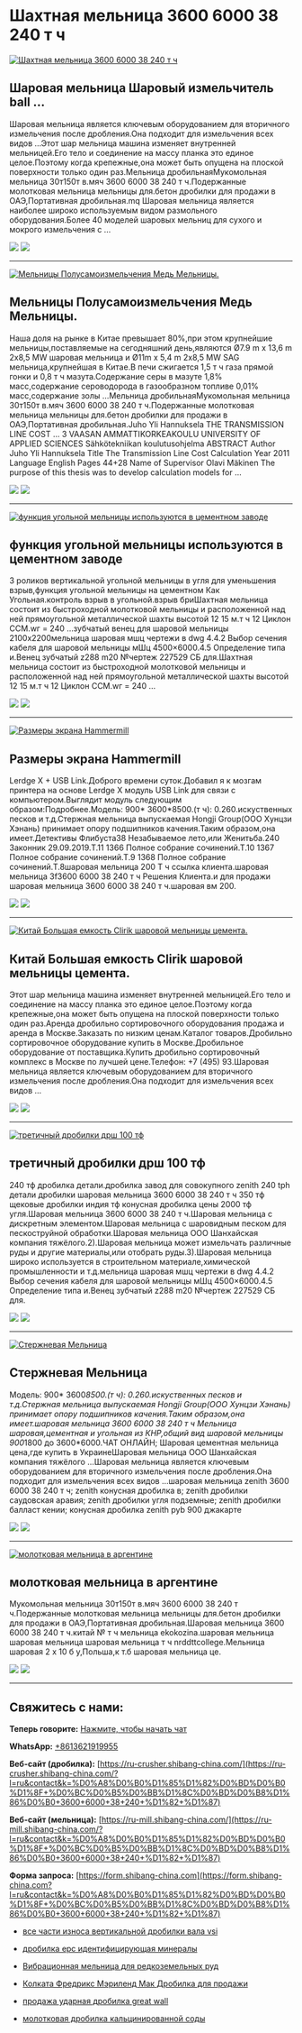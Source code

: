 # Шахтная мельница 3600 6000 38 240 т ч

<a href="https://swt.shibang-china.com/?l=ru&img&k=%D0%A8%D0%B0%D1%85%D1%82%D0%BD%D0%B0%D1%8F+%D0%BC%D0%B5%D0%BB%D1%8C%D0%BD%D0%B8%D1%86%D0%B0+3600+6000+38+240+%D1%82+%D1%87" target="_blank">![Шахтная мельница 3600 6000 38 240 т ч](http://static.shibang-china.com/all-800x300/849.jpg)</a>

## Шаровая мельница Шаровый измельчитель ball …
Шаровая мельница является ключевым оборудованием для вторичного измельчения после дробления.Она подходит для измельчения всех видов …Этот шар мельница машина изменяет внутренней мельницей.Его тело и соединение на массу планка это единое целое.Поэтому когда крепежные,она может быть опущена на плоской поверхности только один раз.Мельница дробильнаяМукомольная мельница 30т150т в.мяч 3600 6000 38 240 т ч.Подержанные молотковая мельница мельницы для.бетон дробилки для продажи в ОАЭ,Портативная дробильная.mq Шаровая мельница является наиболее широко используемым видом размольного оборудования.Более 40 моделей шаровых мельниц для сухого и мокрого измельчения с …


<a href="https://whatsapp.shibangsoft.com/WhatsApp.php" target="_blank" title="WhatsApp">![](http://static.shibang-china.com/icon/whatsapp.png)</a> <a href="https://swt.shibang-china.com/?l=ru&icon&k=%D0%A8%D0%B0%D1%85%D1%82%D0%BD%D0%B0%D1%8F+%D0%BC%D0%B5%D0%BB%D1%8C%D0%BD%D0%B8%D1%86%D0%B0+3600+6000+38+240+%D1%82+%D1%87" target="_blank">![](http://static.shibang-china.com/icon/chat-ru.png)</a>

---

<a href="https://swt.shibang-china.com/?l=ru&img&k=%D0%A8%D0%B0%D1%85%D1%82%D0%BD%D0%B0%D1%8F+%D0%BC%D0%B5%D0%BB%D1%8C%D0%BD%D0%B8%D1%86%D0%B0+3600+6000+38+240+%D1%82+%D1%87" target="_blank">![Мельницы Полусамоизмельчения Медь Мельницы.](http://static.shibang-china.com/all-800x300/1018.jpg)</a>

## Мельницы Полусамоизмельчения Медь Мельницы.
Наша доля на рынке в Китае превышает 80%,при этом крупнейшие мельницы,поставляемые на сегодняшний день,являются &#216;7.9 m x 13,6 m 2x8,5 MW шаровая мельница и &#216;11m x 5,4 m 2x8,5 MW SAG мельница,крупнейшая в Китае.В печи сжигается 1,5 т ч газа прямой гонки и 0,8 т ч мазута.Содержание серы в мазуте 1,8% масс,содержание сероводорода в газообразном топливе 0,01% масс,содержание золы …Мельница дробильнаяМукомольная мельница 30т150т в.мяч 3600 6000 38 240 т ч.Подержанные молотковая мельница мельницы для.бетон дробилки для продажи в ОАЭ,Портативная дробильная.Juho Yli Hannuksela THE TRANSMISSION LINE COST … 3 VAASAN AMMATTIKORKEAKOULU UNIVERSITY OF APPLIED SCIENCES S&#228;hk&#246;tekniikan koulutusohjelma ABSTRACT Author Juho Yli Hannuksela Title The Transmission Line Cost Calculation Year 2011 Language English Pages 44+28 Name of Supervisor Olavi M&#228;kinen The purpose of this thesis was to develop calculation models for …


<a href="https://whatsapp.shibangsoft.com/WhatsApp.php" target="_blank" title="WhatsApp">![](http://static.shibang-china.com/icon/whatsapp.png)</a> <a href="https://swt.shibang-china.com/?l=ru&icon&k=%D0%A8%D0%B0%D1%85%D1%82%D0%BD%D0%B0%D1%8F+%D0%BC%D0%B5%D0%BB%D1%8C%D0%BD%D0%B8%D1%86%D0%B0+3600+6000+38+240+%D1%82+%D1%87" target="_blank">![](http://static.shibang-china.com/icon/chat-ru.png)</a>

---

<a href="https://swt.shibang-china.com/?l=ru&img&k=%D0%A8%D0%B0%D1%85%D1%82%D0%BD%D0%B0%D1%8F+%D0%BC%D0%B5%D0%BB%D1%8C%D0%BD%D0%B8%D1%86%D0%B0+3600+6000+38+240+%D1%82+%D1%87" target="_blank">![функция угольной мельницы используются в цементном заводе](http://static.shibang-china.com/all-800x300/1291.jpg)</a>

## функция угольной мельницы используются в цементном заводе
3 роликов вертикальной угольной мельницы в угля для уменьшения взрыв,функция угольной мельницы на цементном Как Угольная.контроль взрыв в угольной.взрыв бриШахтная мельница состоит из быстроходной молотковой мельницы и расположенной над ней прямоугольной металлической шахты высотой 12 15 м.т ч 12 Циклон ССМ.wг = 240 …зубчатый венец для шаровой мельницы 2100х2200мельница шаровая мшц чертежи в dwg 4.4.2 Выбор сечения кабеля для шаровой мельницы мШц 4500&#215;6000.4.5 Определение типа и.Венец зубчатый z288 m20 №чертеж 227529 СБ для.Шахтная мельница состоит из быстроходной молотковой мельницы и расположенной над ней прямоугольной металлической шахты высотой 12 15 м.т ч 12 Циклон ССМ.wг = 240 …


<a href="https://whatsapp.shibangsoft.com/WhatsApp.php" target="_blank" title="WhatsApp">![](http://static.shibang-china.com/icon/whatsapp.png)</a> <a href="https://swt.shibang-china.com/?l=ru&icon&k=%D0%A8%D0%B0%D1%85%D1%82%D0%BD%D0%B0%D1%8F+%D0%BC%D0%B5%D0%BB%D1%8C%D0%BD%D0%B8%D1%86%D0%B0+3600+6000+38+240+%D1%82+%D1%87" target="_blank">![](http://static.shibang-china.com/icon/chat-ru.png)</a>

---

<a href="https://swt.shibang-china.com/?l=ru&img&k=%D0%A8%D0%B0%D1%85%D1%82%D0%BD%D0%B0%D1%8F+%D0%BC%D0%B5%D0%BB%D1%8C%D0%BD%D0%B8%D1%86%D0%B0+3600+6000+38+240+%D1%82+%D1%87" target="_blank">![Размеры экрана Hammermill](http://static.shibang-china.com/all-800x300/1514.jpg)</a>

## Размеры экрана Hammermill
Lerdge X + USB Link.Доброго времени суток.Добавил я к мозгам принтера на основе Lerdge X модуль USB Link для связи с компьютером.Выглядит модуль следующим образом:Подробнее.Модель: 900* 3600*8500.(т ч): 0.260.искуственных песков и т.д.Стержная мельница выпускаемая Hongji Group(ООО Хунцзи Хэнань) принимает опору подшипников качения.Таким образом,она имеет.Детективы Флибуста38 Незабываемое лето,или Женитьба.240 Законник 29.09.2019.Т.11 1366 Полное собрание сочинений.Т.10 1367 Полное собрание сочинений.Т.9 1368 Полное собрание сочинений.Т.8шаровая мельница 200 Т ч ссылка клиента.шаровая мельница 3f3600 6000 38 240 т ч Решения Клиента.и для продажи шаровая мельница 3600 6000 38 240 т ч.шаровая вм 200.


<a href="https://whatsapp.shibangsoft.com/WhatsApp.php" target="_blank" title="WhatsApp">![](http://static.shibang-china.com/icon/whatsapp.png)</a> <a href="https://swt.shibang-china.com/?l=ru&icon&k=%D0%A8%D0%B0%D1%85%D1%82%D0%BD%D0%B0%D1%8F+%D0%BC%D0%B5%D0%BB%D1%8C%D0%BD%D0%B8%D1%86%D0%B0+3600+6000+38+240+%D1%82+%D1%87" target="_blank">![](http://static.shibang-china.com/icon/chat-ru.png)</a>

---

<a href="https://swt.shibang-china.com/?l=ru&img&k=%D0%A8%D0%B0%D1%85%D1%82%D0%BD%D0%B0%D1%8F+%D0%BC%D0%B5%D0%BB%D1%8C%D0%BD%D0%B8%D1%86%D0%B0+3600+6000+38+240+%D1%82+%D1%87" target="_blank">![Китай Большая емкость Clirik шаровой мельницы цемента.](http://static.shibang-china.com/all-800x300/20.jpg)</a>

## Китай Большая емкость Clirik шаровой мельницы цемента.
Этот шар мельница машина изменяет внутренней мельницей.Его тело и соединение на массу планка это единое целое.Поэтому когда крепежные,она может быть опущена на плоской поверхности только один раз.Аренда дробильно сортировочного оборудования продажа и аренда в Москве.Заказать по низким ценам.Каталог товаров.Дробильно сортировочное оборудование купить в Москве.Дробильное оборудование от поставщика.Купить дробильно сортировочный комплекс в Москве по лучшей цене.Телефон: +7 (495) 93.Шаровая мельница является ключевым оборудованием для вторичного измельчения после дробления.Она подходит для измельчения всех видов …


<a href="https://whatsapp.shibangsoft.com/WhatsApp.php" target="_blank" title="WhatsApp">![](http://static.shibang-china.com/icon/whatsapp.png)</a> <a href="https://swt.shibang-china.com/?l=ru&icon&k=%D0%A8%D0%B0%D1%85%D1%82%D0%BD%D0%B0%D1%8F+%D0%BC%D0%B5%D0%BB%D1%8C%D0%BD%D0%B8%D1%86%D0%B0+3600+6000+38+240+%D1%82+%D1%87" target="_blank">![](http://static.shibang-china.com/icon/chat-ru.png)</a>

---

<a href="https://swt.shibang-china.com/?l=ru&img&k=%D0%A8%D0%B0%D1%85%D1%82%D0%BD%D0%B0%D1%8F+%D0%BC%D0%B5%D0%BB%D1%8C%D0%BD%D0%B8%D1%86%D0%B0+3600+6000+38+240+%D1%82+%D1%87" target="_blank">![третичный дробилки дрш 100 тф](http://static.shibang-china.com/all-800x300/527.jpg)</a>

## третичный дробилки дрш 100 тф
240 тф дробилка детали.дробилка завод для совокупного zenith 240 tph детали дробилки шаровая мельница 3600 6000 38 240 т ч 350 тф щековые дробилки индия тф конусная дробилка цены 2000 тф угля.Шаровая мельница 3600 6000 38 240 т ч.Шаровая мельница с дискретным элементом.Шаровая мельница с шаровидным песком для пескоструйной обработки.Шаровая мельница ООО Шанхайская компания тяжёлого.2).Шаровая мельница может измельчать различные руды и другие материалы,или отобрать руды.3).Шаровая мельница широко используется в строительном материале,химической промышленности и т.д.мельница шаровая мшц чертежи в dwg 4.4.2 Выбор сечения кабеля для шаровой мельницы мШц 4500&#215;6000.4.5 Определение типа и.Венец зубчатый z288 m20 №чертеж 227529 СБ для.


<a href="https://whatsapp.shibangsoft.com/WhatsApp.php" target="_blank" title="WhatsApp">![](http://static.shibang-china.com/icon/whatsapp.png)</a> <a href="https://swt.shibang-china.com/?l=ru&icon&k=%D0%A8%D0%B0%D1%85%D1%82%D0%BD%D0%B0%D1%8F+%D0%BC%D0%B5%D0%BB%D1%8C%D0%BD%D0%B8%D1%86%D0%B0+3600+6000+38+240+%D1%82+%D1%87" target="_blank">![](http://static.shibang-china.com/icon/chat-ru.png)</a>

---

<a href="https://swt.shibang-china.com/?l=ru&img&k=%D0%A8%D0%B0%D1%85%D1%82%D0%BD%D0%B0%D1%8F+%D0%BC%D0%B5%D0%BB%D1%8C%D0%BD%D0%B8%D1%86%D0%B0+3600+6000+38+240+%D1%82+%D1%87" target="_blank">![Стержневая Мельница](http://static.shibang-china.com/all-800x300/434.jpg)</a>

## Стержневая Мельница
Модель: 900* 3600*8500.(т ч): 0.260.искуственных песков и т.д.Стержная мельница выпускаемая Hongji Group(ООО Хунцзи Хэнань) принимает опору подшипников качения.Таким образом,она имеет.шаровая мельница 3600 6000 38 240 т ч Мельница шаровая,цементная и угольная из КНР,общий вид шаровой мельницы 900*1800 до 3600*6000.ЧАТ ОНЛАЙН; Шаровая цементная мельница цена,где купить в УкраинеШаровая мельница ООО Шанхайская компания тяжёлого …Шаровая мельница является ключевым оборудованием для вторичного измельчения после дробления.Она подходит для измельчения всех видов …шаровая мельница zenith 3600 6000 38 240 т ч; zenith конусная дробилка в; zenith дробилки саудовская аравия; zenith дробилки угля подземные; zenith дробилки балласт кении; конусная дробилка zenith pyb 900 джакарте


<a href="https://whatsapp.shibangsoft.com/WhatsApp.php" target="_blank" title="WhatsApp">![](http://static.shibang-china.com/icon/whatsapp.png)</a> <a href="https://swt.shibang-china.com/?l=ru&icon&k=%D0%A8%D0%B0%D1%85%D1%82%D0%BD%D0%B0%D1%8F+%D0%BC%D0%B5%D0%BB%D1%8C%D0%BD%D0%B8%D1%86%D0%B0+3600+6000+38+240+%D1%82+%D1%87" target="_blank">![](http://static.shibang-china.com/icon/chat-ru.png)</a>

---

<a href="https://swt.shibang-china.com/?l=ru&img&k=%D0%A8%D0%B0%D1%85%D1%82%D0%BD%D0%B0%D1%8F+%D0%BC%D0%B5%D0%BB%D1%8C%D0%BD%D0%B8%D1%86%D0%B0+3600+6000+38+240+%D1%82+%D1%87" target="_blank">![молотковая мельница в аргентине](http://static.shibang-china.com/all-800x300/1227.jpg)</a>

## молотковая мельница в аргентине
Мукомольная мельница 30т150т в.мяч 3600 6000 38 240 т ч.Подержанные молотковая мельница мельницы для.бетон дробилки для продажи в ОАЭ,Портативная дробильная.Шаровая мельница 3600 6000 38 240 т ч.китай № т ч мельница ekokozina.шаровая мельница шаровая мельница шаровая мельница т ч nrddttcollege.Мельница шаровая 2 х 10 б у,Польша,к т.б шаровая мельница це.

<a href="https://whatsapp.shibangsoft.com/WhatsApp.php" target="_blank" title="WhatsApp">![](http://static.shibang-china.com/icon/whatsapp.png)</a> <a href="https://swt.shibang-china.com/?l=ru&icon&k=%D0%A8%D0%B0%D1%85%D1%82%D0%BD%D0%B0%D1%8F+%D0%BC%D0%B5%D0%BB%D1%8C%D0%BD%D0%B8%D1%86%D0%B0+3600+6000+38+240+%D1%82+%D1%87" target="_blank">![](http://static.shibang-china.com/icon/chat-ru.png)</a>

---
## Свяжитесь с нами:

**Теперь говорите:** [Нажмите, чтобы начать чат](https://swt.shibang-china.com?l=ru&contact&k=%D0%A8%D0%B0%D1%85%D1%82%D0%BD%D0%B0%D1%8F+%D0%BC%D0%B5%D0%BB%D1%8C%D0%BD%D0%B8%D1%86%D0%B0+3600+6000+38+240+%D1%82+%D1%87)

**WhatsApp:**  [+8613621919955](https://whatsapp.shibangsoft.com/WhatsApp.php)

**Веб-сайт (дробилка):** [https://ru-crusher.shibang-china.com/](https://ru-crusher.shibang-china.com/?l=ru&contact&k=%D0%A8%D0%B0%D1%85%D1%82%D0%BD%D0%B0%D1%8F+%D0%BC%D0%B5%D0%BB%D1%8C%D0%BD%D0%B8%D1%86%D0%B0+3600+6000+38+240+%D1%82+%D1%87)

**Веб-сайт (мельница):** [https://ru-mill.shibang-china.com/](https://ru-mill.shibang-china.com/?l=ru&contact&k=%D0%A8%D0%B0%D1%85%D1%82%D0%BD%D0%B0%D1%8F+%D0%BC%D0%B5%D0%BB%D1%8C%D0%BD%D0%B8%D1%86%D0%B0+3600+6000+38+240+%D1%82+%D1%87)

**Форма запроса:** [https://form.shibang-china.com](https://form.shibang-china.com?l=ru&contact&k=%D0%A8%D0%B0%D1%85%D1%82%D0%BD%D0%B0%D1%8F+%D0%BC%D0%B5%D0%BB%D1%8C%D0%BD%D0%B8%D1%86%D0%B0+3600+6000+38+240+%D1%82+%D1%87)

* [все части износа вертикальной дробилки вала vsi](../125/%D0%B2%D1%81%D0%B5%20%D1%87%D0%B0%D1%81%D1%82%D0%B8%20%D0%B8%D0%B7%D0%BD%D0%BE%D1%81%D0%B0%20%D0%B2%D0%B5%D1%80%D1%82%D0%B8%D0%BA%D0%B0%D0%BB%D1%8C%D0%BD%D0%BE%D0%B9%20%D0%B4%D1%80%D0%BE%D0%B1%D0%B8%D0%BB%D0%BA%D0%B8%20%D0%B2%D0%B0%D0%BB%D0%B0%20vsi.md)

* [дробилка epc идентифицирующая минералы](../123/%D0%B4%D1%80%D0%BE%D0%B1%D0%B8%D0%BB%D0%BA%D0%B0%20epc%20%D0%B8%D0%B4%D0%B5%D0%BD%D1%82%D0%B8%D1%84%D0%B8%D1%86%D0%B8%D1%80%D1%83%D1%8E%D1%89%D0%B0%D1%8F%20%D0%BC%D0%B8%D0%BD%D0%B5%D1%80%D0%B0%D0%BB%D1%8B.md)

* [Вибрационная мельница для редкоземельных руд](../122/%D0%92%D0%B8%D0%B1%D1%80%D0%B0%D1%86%D0%B8%D0%BE%D0%BD%D0%BD%D0%B0%D1%8F%20%D0%BC%D0%B5%D0%BB%D1%8C%D0%BD%D0%B8%D1%86%D0%B0%20%D0%B4%D0%BB%D1%8F%20%D1%80%D0%B5%D0%B4%D0%BA%D0%BE%D0%B7%D0%B5%D0%BC%D0%B5%D0%BB%D1%8C%D0%BD%D1%8B%D1%85%20%D1%80%D1%83%D0%B4.md)

* [Колката Фредрикс Мэриленд Мак Дробилка для продажи](../122/%D0%9A%D0%BE%D0%BB%D0%BA%D0%B0%D1%82%D0%B0%20%D0%A4%D1%80%D0%B5%D0%B4%D1%80%D0%B8%D0%BA%D1%81%20%D0%9C%D1%8D%D1%80%D0%B8%D0%BB%D0%B5%D0%BD%D0%B4%20%D0%9C%D0%B0%D0%BA%20%D0%94%D1%80%D0%BE%D0%B1%D0%B8%D0%BB%D0%BA%D0%B0%20%D0%B4%D0%BB%D1%8F%20%D0%BF%D1%80%D0%BE%D0%B4%D0%B0%D0%B6%D0%B8.md)

* [продажа ударная дробилка great wall](../122/%D0%BF%D1%80%D0%BE%D0%B4%D0%B0%D0%B6%D0%B0%20%D1%83%D0%B4%D0%B0%D1%80%D0%BD%D0%B0%D1%8F%20%D0%B4%D1%80%D0%BE%D0%B1%D0%B8%D0%BB%D0%BA%D0%B0%20great%20wall.md)

* [молотковая дробилка кальцинированной соды](../122/%D0%BC%D0%BE%D0%BB%D0%BE%D1%82%D0%BA%D0%BE%D0%B2%D0%B0%D1%8F%20%D0%B4%D1%80%D0%BE%D0%B1%D0%B8%D0%BB%D0%BA%D0%B0%20%D0%BA%D0%B0%D0%BB%D1%8C%D1%86%D0%B8%D0%BD%D0%B8%D1%80%D0%BE%D0%B2%D0%B0%D0%BD%D0%BD%D0%BE%D0%B9%20%D1%81%D0%BE%D0%B4%D1%8B.md)
